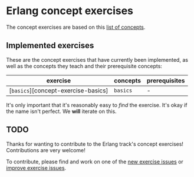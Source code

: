 # Erlang concept exercises

The concept exercises are based on this [list of concepts][reference-shared].

## Implemented exercises

These are the concept exercises that have currently been implemented, as well as the concepts they teach and their prerequisite concepts:

| exercise                                                            | concepts                                   | prerequisites                |
| ------------------------------------------------------------------- | ------------------------------------------ | ---------------------------- |
| [`basics`][concept-exercise-basics]                                 | `basics`                                   | -                            |

It's only important that it's reasonably easy to _find_ the exercise. It's okay if the name isn't perfect. We **will** iterate on this.

## TODO

Thanks for wanting to contribute to the Erlang track's concept exercises! Contributions are very welcome!

To contribute, please find and work on one of the [new exercise issues][issues-new-exercise] or [improve exercise issues][issues-improve-exercise].

[reference-shared]: ../../reference/README.md
[reference]: ./reference.md
[issues-new-exercise]: https://github.com/exercism/v3/issues?utf8=%E2%9C%93&q=is%3Aopen+label%3Atrack%2Ferlang+label%3Atype%2Fnew-exercise+label%3Astatus%2Fhelp-wanted
[issues-improve-exercise]: https://github.com/exercism/v3/issues?utf8=%E2%9C%93&q=is%3Aopen+label%3Atrack%2Ferlang+label%3Atype%2Fimprove-exercise+label%3Astatus%2Fhelp-wanted
